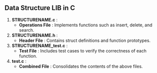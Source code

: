 Data Structure LIB in C
--------------------------

1. **STRUCTURENAME.c** :
	- **Operations File** : Implements functions such as insert, delete, and search.
2. **STRUCTURENAME.h** :
	- **Header File** : Contains struct definitions and function prototypes.
3. **STRUCTURENAME_test.c** :
	- **Test File** : Includes test cases to verify the correctness of each function.
4. **test.c** :
	- **Combined File** : Consolidates the contents of the above files.